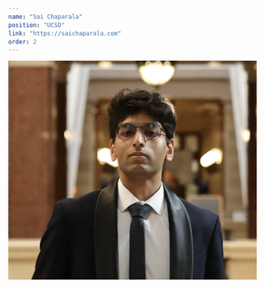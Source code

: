 ```yaml
---
name: "Sai Chaparala"
position: "UCSD"
link: "https://saichaparala.com"
order: 2
---
```


![sai](/assets/profile-pics/sai.jpeg)